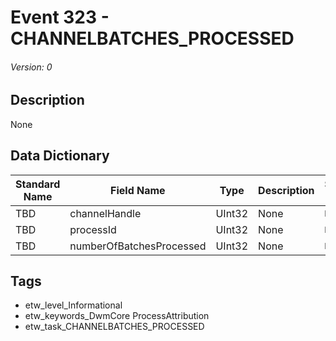 # Event 323 - CHANNELBATCHES_PROCESSED
###### Version: 0

## Description
None

## Data Dictionary
|Standard Name|Field Name|Type|Description|Sample Value|
|---|---|---|---|---|
|TBD|channelHandle|UInt32|None|`None`|
|TBD|processId|UInt32|None|`None`|
|TBD|numberOfBatchesProcessed|UInt32|None|`None`|

## Tags
* etw_level_Informational
* etw_keywords_DwmCore ProcessAttribution
* etw_task_CHANNELBATCHES_PROCESSED